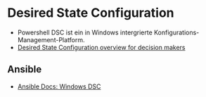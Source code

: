# Desired State Configuration

- Powershell DSC ist ein in Windows intergrierte Konfigurations-Management-Platform.
- [Desired State Configuration overview for decision makers](https://learn.microsoft.com/en-us/powershell/dsc/overview/decisionmaker?view=dsc-1.1)

## Ansible

- [Ansible Docs: Windows DSC](https://docs.ansible.com/ansible/latest/os_guide/windows_dsc.html)
